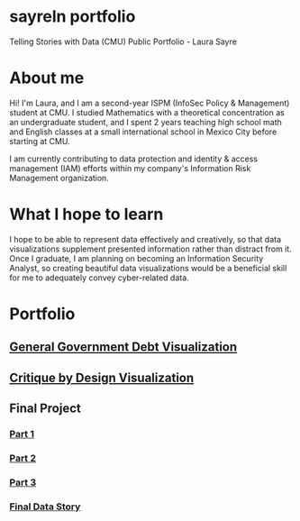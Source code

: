 # sayreln portfolio
Telling Stories with Data (CMU) Public Portfolio - Laura Sayre

# About me
Hi! I'm Laura, and I am a second-year ISPM (InfoSec Policy & Management) student at CMU. I studied Mathematics with a theoretical concentration as an undergraduate student, and I spent 2 years teaching high school math and English classes at a small international school in Mexico City before starting at CMU.

I am currently contributing to data protection and identity & access management (IAM) efforts within my company's Information Risk Management organization.

# What I hope to learn
I hope to be able to represent data effectively and creatively, so that data visualizations supplement presented information rather than distract from it. Once I graduate, I am planning on becoming an Information Security Analyst, so creating beautiful data visualizations would be a beneficial skill for me to adequately convey cyber-related data.

# Portfolio
## [General Government Debt Visualization](/dataviz1.md)
## [Critique by Design Visualization](/dataviz2.md)
## Final Project
### [Part 1](/part1.md)
### [Part 2](/part2.md)
### [Part 3](/part3.md)
### [Final Data Story](https://carnegiemellon.shorthandstories.com/michelindining/index.html)
